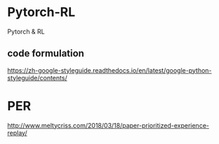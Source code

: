 # Pytorch-RL

Pytorch & RL

## code formulation 
https://zh-google-styleguide.readthedocs.io/en/latest/google-python-styleguide/contents/


# PER
http://www.meltycriss.com/2018/03/18/paper-prioritized-experience-replay/

